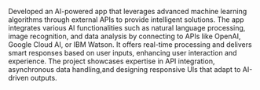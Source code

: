 Developed an AI-powered app that leverages advanced machine learning algorithms through external APIs to provide intelligent solutions. 
The app integrates various AI functionalities such as natural language processing, image recognition, and data analysis by connecting to APIs like 
OpenAI, Google Cloud AI, or IBM Watson. It offers real-time processing and delivers smart responses based on user inputs, enhancing user interaction and experience. 
The project showcases expertise in API integration, asynchronous data handling,and designing responsive UIs that adapt to AI-driven outputs.
